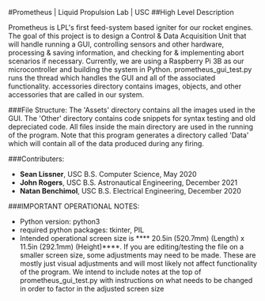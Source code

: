 #Prometheus | Liquid Propulsion Lab | USC
##High Level Description

Prometheus is LPL's first feed-system based igniter for our rocket engines. 
The goal of this project is to design a Control & Data Acquisition Unit that will handle running a GUI, controlling sensors and other hardware, processing & saving information, and checking for & implementing abort scenarios if necessary.
Currently, we are using a Raspberry Pi 3B as our microcontroller and building the system in Python.
prometheus_gui_test.py runs the thread which handles the GUI and all of the associated functionality.
accessories directory contains images, objects, and other accessories that are called in our system.
    
###File Structure:
The 'Assets' directory contains all the images used in the GUI.
The 'Other' directory contains code snippets for syntax testing and old depreciated code.
All files inside the main directory are used in the running of the program.
Note that this program generates a directory called 'Data' which will contain all of the data produced during any firing.

###Contributers:

- **Sean Lissner**, USC B.S. Computer Science, May 2020
- **John Rogers**, USC B.S. Astronautical Engineering, December 2021
- **Natan Benchimol**, USC B.S. Electrical Engineering, December 2020

###IMPORTANT OPERATIONAL NOTES:
  - Python version: python3
  - required python packages: tkinter, PIL
  - Intended operational screen size is **** 20.5in (520.7mm) (Length) x 11.5in (292.1mm) (Height)****. If you are editing/testing the file on a smaller screen size, some adjustments may need to be made. These are mostly just visual adjustments and will most likely not affect functionality of the program. We intend to include notes at the top of prometheus_gui_test.py with instructions on what needs to be changed in order to factor in the adjusted screen size

